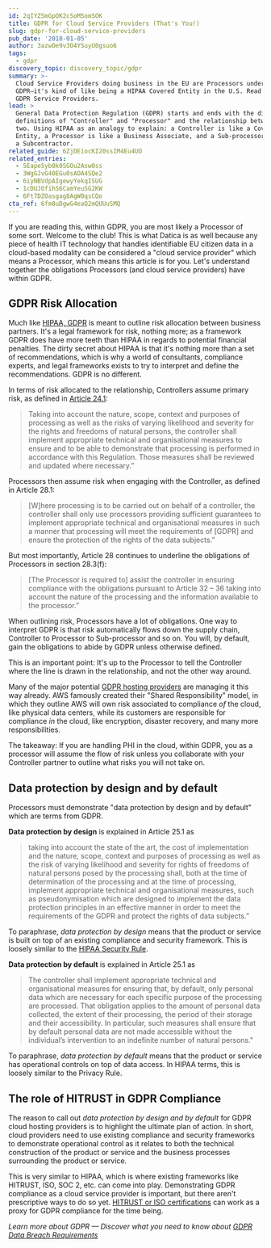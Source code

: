```yaml
---
id: 2qIYZSmGpOK2cSoMSomSOK
title: GDPR for Cloud Service Providers (That's You!)
slug: gdpr-for-cloud-service-providers
pub_date: '2018-01-05'
author: 3azwOe9v3O4YSuyU0gsuo6
tags:
  - gdpr
discovery_topic: discovery_topic/gdpr
summary: >-
  Cloud Service Providers doing business in the EU are Processors under
  GDPR—it's kind of like being a HIPAA Covered Entity in the U.S. Read more on
  GDPR Service Providers.
lead: >
  General Data Protection Regulation (GDPR) starts and ends with the different
  definitions of "Controller" and "Processor" and the relationship between the
  two. Using HIPAA as an analogy to explain: a Controller is like a Covered
  Entity, a Processor is like a Business Associate, and a Sub-processor is like
  a Subcontractor.
related_guide: 6ZjDEiocKI20ssIM4Eu4UO
related_entries:
  - 5Eape5yb0k0SGOu2Asw0ss
  - 3WgGJvG40EGu0sAOA4SQe2
  - 6iyNBVdpAIgewyYekqISUG
  - 1cDUJOfihS6CamYeuSG2KW
  - 6Ft7DZOasgag8AgW0qsCQo
cta_ref: 6fm8uDgwG4eaQ2mQUUuSMQ
---
```

If you are reading this, within GDPR, you are most likely a Processor of some sort. Welcome to the club! This is what Datica is as well because any piece of health IT technology that handles identifiable EU citizen data in a cloud-based modality can be considered a "cloud service provider" which means a Processor, which means this article is for you. Let's understand together the obligations Processors (and cloud service providers) have within GDPR.

## GDPR Risk Allocation

Much like [HIPAA, GDPR](https://datica.com/blog/how-does-gdpr-compare-to-hipaa/) is meant to outline risk allocation between business partners. It's a legal framework for risk, nothing more; as a framework GDPR does have more teeth than HIPAA in regards to potential financial penalties. The dirty secret about HIPAA is that it's nothing more than a set of recommendations, which is why a world of consultants, compliance experts, and legal frameworks exists to try to interpret and define the recommendations. GDPR is no different.

In terms of risk allocated to the relationship, Controllers assume primary risk, as defined in [Article 24.1](https://www.eugdpr.org/the-regulation.html):

> Taking into account the nature, scope, context and purposes of processing as well as the risks of varying likelihood and severity for the rights and freedoms of natural persons, the controller shall implement appropriate technical and organisational measures to ensure and to be able to demonstrate that processing is performed in accordance with this Regulation. Those measures shall be reviewed and updated where necessary.” 

Processors then assume risk when engaging with the Controller, as defined in Article 28.1:

> [W]here processing is to be carried out on behalf of a controller, the controller shall only use processors providing sufficient guarantees to implement appropriate technical and organisational measures in such a manner that processing will meet the requirements of [GDPR] and ensure the protection of the rights of the data subjects.”

But most importantly, Article 28 continues to underline the obligations of Processors in section 28.3(f):

> [The Processor is required to] assist the controller in ensuring compliance with the obligations pursuant to Article 32 – 36 taking into account the nature of the processing and the information available to the processor.”

When outlining risk, Processors have a lot of obligations. One way to interpret GDPR is that risk automatically flows down the supply chain, Controller to Processor to Sub-processor and so on. You will, by default, gain the obligations to abide by GDPR unless otherwise defined.

This is an important point: It's up to the Processor to tell the Controller where the line is drawn in the relationship, and not the other way around.

Many of the major potential [GDPR hosting providers](https://hackernoon.com/why-gdpr-compliance-is-difficult-in-the-cloud-9755867a3662) are managing it this way already. AWS famously created their "Shared Responsibility" model, in which they outline AWS will own risk associated to compliance _of_ the cloud, like physical data centers, while its customers are responsible for compliance _in_ the cloud, like encryption, disaster recovery, and many more responsibilities.

The takeaway: If you are handling PHI in the cloud, within GDPR, you as a processor will assume the flow of risk unless you collaborate with your Controller partner to outline what risks you will not take on.

## Data protection by design and by default

Processors must demonstrate "data protection by design and by default" which are terms from GDPR.

**Data protection by design** is explained in Article 25.1 as 

> taking into account the state of the art, the cost of implementation and the nature, scope, context and purposes of processing as well as the risk of varying likelihood and severity for rights of freedoms of natural persons posed by the processing shall, both at the time of determination of the processing and at the time of processing, implement appropriate technical and organisational measures, such as pseudonymisation which are designed to implement the data protection principles in an effective manner in order to meet the requirements of the GDPR and protect the rights of data subjects.”

To paraphrase, _data protection by design_ means that the product or service is built on top of an existing compliance and security framework. This is loosely similar to the [HIPAA Security Rule](https://datica.com/academy/the-hipaa-security-rule/).

**Data protection by default** is explained in Article 25.1 as

> The controller shall implement appropriate technical and organisational measures for ensuring that, by default, only personal data which are necessary for each specific purpose of the processing are processed. That obligation applies to the amount of personal data collected, the extent of their processing, the period of their storage and their accessibility. In particular, such measures shall ensure that by default personal data are not made accessible without the individual’s intervention to an indefinite number of natural persons."

To paraphrase, _data protection by default_ means that the product or service has operational controls on top of data access. In HIPAA terms, this is loosely similar to the Privacy Rule.

## The role of HITRUST in GDPR Compliance

The reason to call out _data protection by design and by default_ for GDPR cloud hosting providers is to highlight the ultimate plan of action. In short, cloud providers need to use existing compliance and security frameworks to demonstrate operational control as it relates to both the technical construction of the product or service and the business processes surrounding the product or service.

This is very similar to HIPAA, which is where existing frameworks like HITRUST, ISO, SOC 2, etc. can come into play. Demonstrating GDPR compliance as a cloud service provider is important, but there aren't prescriptive ways to do so yet. [HITRUST or ISO certifications](https://datica.com/blog/5-steps-to-hitrust-csf-certification/) can work as a proxy for GDPR compliance for the time being.

*Learn more about GDPR — Discover what you need to know about [GDPR Data Breach Requirements](https://datica.com/academy/gdpr-data-breach-requirements/)*
  